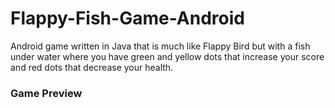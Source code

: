 # Flappy-Fish-Game-Android
Android game written in Java that is much like Flappy Bird but with a fish under water where you have green and yellow dots that increase your score and red dots that decrease your health.


### Game Preview
